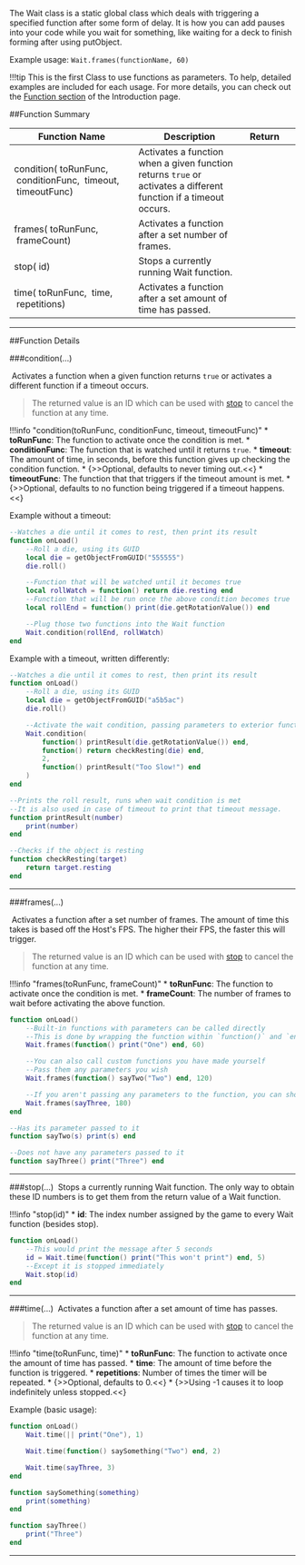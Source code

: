 The Wait class is a static global class which deals with triggering a specified function after some form of delay. It is how you can add pauses into your code while you wait for something, like waiting for a deck to finish forming after using putObject.

Example usage: `Wait.frames(functionName, 60)`

!!!tip
    This is the first Class to use functions as parameters. To help, detailed examples are included for each usage. For more details, you can check out the [Function section](types#function) of the Introduction page.

##Function Summary

Function Name | Description | Return | &nbsp;
-- | -- | -- | --
condition([<span class="tag fun"></span>](/types#function)&nbsp;toRunFunc, [<span class="tag fun"></span>](/types#function)&nbsp;conditionFunc, [<span class="tag flo"></span>](/types)&nbsp;timeout, [<span class="tag fun"></span>](/types#function)&nbsp;timeoutFunc) | Activates a function when a given function returns `true` or activates a different function if a timeout occurs. | [<span class="ret int"></span>](/types) | [<span class="i"></span>](#condition)
frames([<span class="tag fun"></span>](/types#function)&nbsp;toRunFunc, [<span class="tag int"></span>](/types)&nbsp;frameCount) | Activates a function after a set number of frames. | [<span class="ret int"></span>](/types) | [<span class="i"></span>](#frames)
stop([<span class="tag int"></span>](/types)&nbsp;id) | Stops a currently running Wait function. | [<span class="ret boo"></span>](/types) | [<span class="i"></span>](#stop)
time([<span class="tag fun"></span>](/types#function)&nbsp;toRunFunc, [<span class="tag flo"></span>](/types)&nbsp;time, [<span class="tag int"></span>](/types)&nbsp;repetitions) | Activates a function after a set amount of time has passed. | [<span class="ret int"></span>](/types) | [<span class="i"></span>](#time)

---

##Function Details

###condition(...)

[<span class="ret int"></span>](/types)&nbsp;Activates a function when a given function returns `true` or activates a different function if a timeout occurs.

> The returned value is an ID which can be used with [stop](#stop) to cancel the function at any time.

!!!info "condition(toRunFunc, conditionFunc, timeout, timeoutFunc)"
    * [<span class="tag fun"></span>](/types#function) **toRunFunc**: The function to activate once the condition is met.
    * [<span class="tag fun"></span>](/types#function) **conditionFunc**: The function that is watched until it returns `true`.
    * [<span class="tag flo"></span>](/types) **timeout**: The amount of time, in seconds, before this function gives up checking the condition function.
        * {>>Optional, defaults to never timing out.<<}
    * [<span class="tag fun"></span>](/types#function) **timeoutFunc**: The function that that triggers if the timeout amount is met.
        * {>>Optional, defaults to no function being triggered if a timeout happens.<<}

Example without a timeout:
``` Lua
--Watches a die until it comes to rest, then print its result
function onLoad()
    --Roll a die, using its GUID
    local die = getObjectFromGUID("555555")
    die.roll()

    --Function that will be watched until it becomes true
    local rollWatch = function() return die.resting end
    --Function that will be run once the above condition becomes true
    local rollEnd = function() print(die.getRotationValue()) end

    --Plug those two functions into the Wait function
    Wait.condition(rollEnd, rollWatch)
end
```

Example with a timeout, written differently:
``` Lua
--Watches a die until it comes to rest, then print its result
function onLoad()
    --Roll a die, using its GUID
    local die = getObjectFromGUID("a5b5ac")
    die.roll()

    --Activate the wait condition, passing parameters to exterior functions
    Wait.condition(
        function() printResult(die.getRotationValue()) end,
        function() return checkResting(die) end,
        2,
        function() printResult("Too Slow!") end
    )
end

--Prints the roll result, runs when wait condition is met
--It is also used in case of timeout to print that timeout message.
function printResult(number)
    print(number)
end

--Checks if the object is resting
function checkResting(target)
    return target.resting
end
```


---


###frames(...)

[<span class="ret int"></span>](/types)&nbsp;Activates a function after a set number of frames. The amount of time this takes is based off the Host's FPS. The higher their FPS, the faster this will trigger.

> The returned value is an ID which can be used with [stop](#stop) to cancel the function at any time.

!!!info "frames(toRunFunc, frameCount)"
    * [<span class="tag fun"></span>](/types#function) **toRunFunc**: The function to activate once the condition is met.
    * [<span class="tag int"></span>](/types) **frameCount**: The number of frames to wait before activating the above function.

``` Lua
function onLoad()
	--Built-in functions with parameters can be called directly
	--This is done by wrapping the function within `function()` and `end`
	Wait.frames(function() print("One") end, 60)

	--You can also call custom functions you have made yourself
	--Pass them any parameters you wish
	Wait.frames(function() sayTwo("Two") end, 120)

	--If you aren't passing any parameters to the function, you can shorten it
	Wait.frames(sayThree, 180)
end

--Has its parameter passed to it
function sayTwo(s) print(s) end

--Does not have any parameters passed to it
function sayThree() print("Three") end
```

---


###stop(...)
[<span class="ret boo"></span>](/types)&nbsp;Stops a currently running Wait function. The only way to obtain these ID numbers is to get them from the return value of a Wait function.

!!!info "stop(id)"
    * [<span class="tag int"></span>](/types) **id**: The index number assigned by the game to every Wait function (besides stop).

``` Lua
function onLoad()
    --This would print the message after 5 seconds
    id = Wait.time(function() print("This won't print") end, 5)
    --Except it is stopped immediately
    Wait.stop(id)
end
```

---


###time(...)
[<span class="ret int"></span>](/types)&nbsp;Activates a function after a set amount of time has passes.

> The returned value is an ID which can be used with [stop](#stop) to cancel the function at any time.

!!!info "time(toRunFunc, time)"
    * [<span class="tag fun"></span>](/types#function) **toRunFunc**: The function to activate once the amount of time has passed.
    * [<span class="tag flo"></span>](/types) **time**: The amount of time before the function is triggered.
    * [<span class="tag int"></span>](/types) **repetitions**: Number of times the timer will be repeated.
        * {>>Optional, defaults to 0.<<}
        * {>>Using -1 causes it to loop indefinitely unless stopped.<<}

Example (basic usage):
``` Lua
function onLoad()
	Wait.time(|| print("One"), 1)

	Wait.time(function() saySomething("Two") end, 2)

	Wait.time(sayThree, 3)
end

function saySomething(something)
    print(something)
end

function sayThree()
    print("Three")
end
```

---
